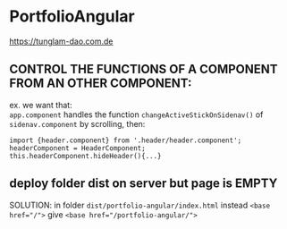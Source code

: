 # PortfolioAngular
<a href="https://tunglam-dao.com.de">https://tunglam-dao.com.de</a>

## CONTROL THE FUNCTIONS OF A COMPONENT FROM AN OTHER COMPONENT:

 ex. we want that: <br>
 ``app.component`` handles the function ``changeActiveStickOnSidenav()`` of ``sidenav.component`` by scrolling, then:

````
import {header.component} from '.header/header.component';
headerComponent = HeaderComponent;
this.headerComponent.hideHeader(){...} 
````

## deploy folder dist on server but page is EMPTY
SOLUTION:
in folder ``dist/portfolio-angular/index.html``
instead ``<base href="/">``
give ``<base href="/portfolio-angular/">``